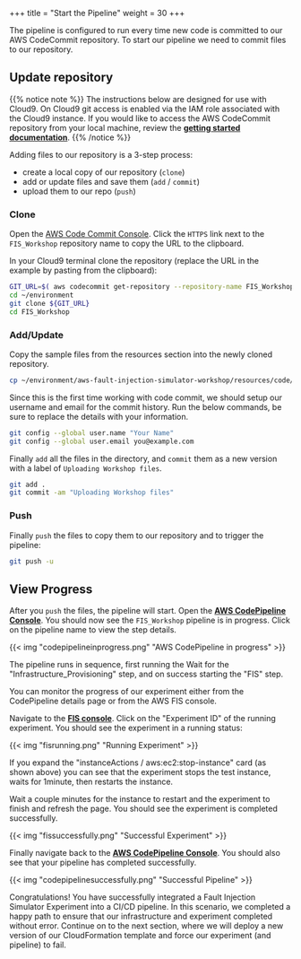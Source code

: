 +++
title = "Start the Pipeline"
weight = 30
+++

The pipeline is configured to run every time new code is committed to our AWS CodeCommit repository. To start our pipeline we need to commit files to our repository.  

## Update repository

{{% notice note %}}
The instructions below are designed for use with Cloud9. On Cloud9 git access is enabled via the IAM role associated with the Cloud9 instance. If you would like to access the AWS CodeCommit repository from your local machine, review the [**getting started documentation**](https://docs.aws.amazon.com/codecommit/latest/userguide/getting-started.html).
{{% /notice %}}

Adding files to our repository is a 3-step process:

* create a local copy of our repository (`clone`)
* add or update files and save them (`add` / `commit`)
* upload them to our repo (`push`)

### Clone

Open the [AWS Code Commit Console](https://console.aws.amazon.com/codesuite/codecommit/home?#Home). Click the `HTTPS` link next to the `FIS_Workshop` repository name to copy the URL to the clipboard. 

In your Cloud9 terminal clone the repository (replace the URL in the example by pasting from the clipboard):

```bash
GIT_URL=$( aws codecommit get-repository --repository-name FIS_Workshop --query "repositoryMetadata.cloneUrlHttp" --output text )
cd ~/environment
git clone ${GIT_URL}
cd FIS_Workshop
```

### Add/Update

Copy the sample files from the resources section into the newly cloned repository.

```bash
cp ~/environment/aws-fault-injection-simulator-workshop/resources/code/cdk/cicd/resources/* ~/environment/FIS_Workshop/
```
 
Since this is the first time working with code commit, we should setup our username and email for the commit history.
Run the below commands, be sure to replace the details with your information.

```bash
git config --global user.name "Your Name"
git config --global user.email you@example.com
```

Finally `add` all the files in the directory, and `commit` them as a new version with a label of `Uploading Workshop files`.
 
```bash
git add .
git commit -am "Uploading Workshop files"
```

### Push

Finally `push` the files to copy them to our repository and to trigger the pipeline:

```bash
git push -u
```

## View Progress

After you `push` the files, the pipeline will start. 
Open the [**AWS CodePipeline Console**](https://console.aws.amazon.com/codesuite/codepipeline/home?#Home).
You should now see the `FIS_Workshop` pipeline is in progress.
Click on the pipeline name to view the step details.

{{< img "codepipelineinprogress.png" "AWS CodePipeline in progress" >}}

The pipeline runs in sequence, first running the Wait for the "Infrastructure_Provisioning" step, and on success starting the "FIS" step. 

You can monitor the progress of our experiment either from the CodePipeline details page or from the AWS FIS console. 

Navigate to the [**FIS console**](https://console.aws.amazon.com/fis/home?#Experiments). Click on the "Experiment ID" of the running experiment.
You should see the experiment in a running status: 

{{< img "fisrunning.png" "Running Experiment" >}}

If you expand the "instanceActions / aws:ec2:stop-instance" card (as shown above) you can see that the experiment stops the test instance, waits for 1minute, then restarts the instance. 

Wait a couple minutes for the instance to restart and the experiment to finish and refresh the page. You should see the experiment is completed successfully.

{{< img "fissuccessfully.png" "Successful Experiment" >}}

Finally navigate back to the [**AWS CodePipeline Console**](https://console.aws.amazon.com/codesuite/codepipeline/home?#Home).
You should also see that your pipeline has completed successfully.

{{< img "codepipelinesuccessfully.png" "Successful Pipeline" >}}

Congratulations! You have successfully integrated a Fault Injection Simulator Experiment into a CI/CD pipeline.
In this scenario, we completed a happy path to ensure that our infrastructure and experiment completed without error. 
Continue on to the next section, where we will deploy a new version of our CloudFormation template and force our experiment (and pipeline) to fail. 

